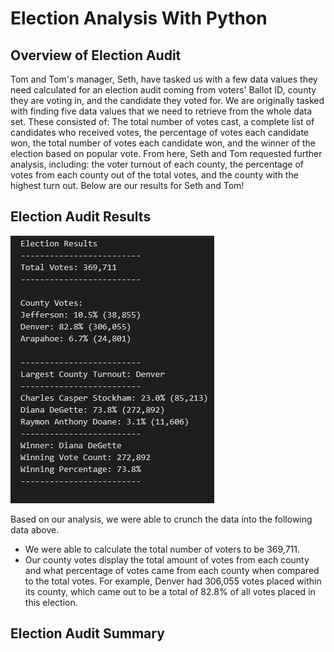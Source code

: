 # Election Analysis With Python

## Overview of Election Audit
Tom and Tom's manager, Seth, have tasked us with a few  data values they need calculated for an election audit coming from  voters' Ballot ID, county they are voting in, and the candidate they voted for. We are originally tasked with finding five data values that we need to retrieve from the whole data set. These consisted of: The total number of votes cast, a complete list of candidates who received votes, the percentage of votes each candidate won, the total number of votes each candidate won, and the winner of the election based on popular vote. From here, Seth and Tom requested further analysis, including: the voter turnout of each county, the percentage of votes from each county out of the total votes, and the county with the highest turn out. Below are our results for Seth and Tom!


## Election Audit Results
![Election Outcome](Resources/Election_Outcome.png)

Based on our analysis, we were able to crunch the data into the following data above. 
- We were able to calculate the total number of voters to be 369,711.
- Our county votes display the total amount of votes from each county and what percentage of votes came from each county when compared to the total votes.
  For example, Denver had 306,055 votes placed within its county, which came out to be a total of 82.8% of all votes placed in this election.


## Election Audit Summary

